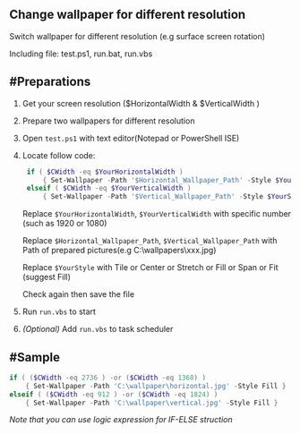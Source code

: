 Change wallpaper for different resolution
---
Switch wallpaper for different resolution (e.g surface screen rotation)

Including file: test.ps1, run.bat, run.vbs

#Preparations
---
1.  Get your screen resolution ($HorizontalWidth & $VerticalWidth )
2.  Prepare two wallpapers for different resolution
3.  Open ```test.ps1``` with text editor(Notepad or PowerShell ISE)
4.  Locate follow code:
    ```PowerShell
     if ( $CWidth -eq $YourHorizontalWidth ) 
         { Set-Wallpaper -Path '$Horizontal_Wallpaper_Path' -Style $YourStyle } 
     elseif ( $CWidth -eq $YourVerticalWidth ) 
         { Set-Wallpaper -Path '$Vertical_Wallpaper_Path' -Style $YourStyle }
    ```
    Replace ```$YourHorizontalWidth```, ```$YourVerticalWidth``` with specific number (such as 1920 or 1080)
    
    Replace ```$Horizontal_Wallpaper_Path```, ```$Vertical_Wallpaper_Path``` with Path of prepared pictures(e.g C:\wallpapers\xxx.jpg)
    
    Replace ```$YourStyle``` with Tile or Center or Stretch or Fill or Span or Fit (suggest Fill)
    
    Check again then save the file
5.  Run ```run.vbs``` to start
6.  *(Optional)* Add ```run.vbs``` to task scheduler

#Sample
---
```Powershell
if ( ($CWidth -eq 2736 ) -or ($CWidth -eq 1368) ) 
    { Set-Wallpaper -Path 'C:\wallpaper\horizontal.jpg' -Style Fill } 
elseif ( ($CWidth -eq 912 ) -or ($CWidth -eq 1824) ) 
    { Set-Wallpaper -Path 'C:\wallpaper\vertical.jpg' -Style Fill }
```
*Note that you can use logic expression for IF-ELSE struction*
